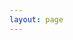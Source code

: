 ```yaml
---
layout: page
---
```

<script setup>
import {
  VPTeamPage,
  VPTeamPageTitle,
  VPTeamMembers,
  VPTeamPageSection
} from 'vitepress/theme'

const coreMembers = [
  {
    avatar: 'https://github.com/tomoda-kazuya.png',
    name: 'Kazuya Tomoda',
    title: 'Frontend Engineer',
    links: [
      { icon: 'github', link: 'https://github.com/tomoda-kazuya' }
    ]
  },
  {
    avatar: 'https://github.com/purinAtype.png',
    name: 'Katsumi Tsuchiya',
    title: 'Firebase Advisor',
    links: [
      { icon: 'github', link: 'https://github.com/purinAtype' }
    ]
  }
]
// const partners = []
</script>

<VPTeamPage>
  <VPTeamPageTitle>
    <template #title>Core Members</template>
    <template #lead>...</template>
  </VPTeamPageTitle>
  <VPTeamMembers size="medium" :members="coreMembers" />
  <!-- <VPTeamPageSection>
    <template #title>Partners</template>
    <template #lead>...</template>
    <template #members>
      <VPTeamMembers size="small" :members="partners" />
    </template>
  </VPTeamPageSection> -->
</VPTeamPage>